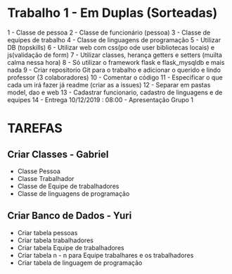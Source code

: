 # Trabalho 1  - Em Duplas (Sorteadas)

1 - Classe de pessoa
2 - Classe de funcionário (pessoa)
3 - Classe de equipes de trabalho
4 - Classe de linguagens de programação
5 - Utilizar DB (topskills)
6 - Utilizar web  com css(po ode user bibliotecas locais) e js(validação de form)
7 - Utilizar classes, herança getters e setters (muilta calma nessa hora)
8 - Só utilizar o framework flask e flask_mysqldb e mais nada
9 - Criar repositorio Git para o trabalho e adicionar o querido e lindo professor (3 colaboradores)
10 - Comentar o código
11 - Especificar o que cada um irá fazer já readme (criar as a issues)
12 - Separar em pastas model, dao e web
13 - Cadastrar funcionario, cadastro de linguagens e de equipes
14 - Entrega 10/12/2019 : 08:00 - Apresentação Grupo 1


# TAREFAS

## Criar Classes - Gabriel

- Classe Pessoa
- Classe Trabalhador
- Classe de Equipe de trabalhadores
- Classe de linguagens de programação

## Criar Banco de Dados - Yuri

- Criar tabela pessoas
- Criar tabela trabalhadores
- Criar tabela Equipe de trabalhadores
- Criar tabela n - n para Equipe trabalhares e os trabalhadores
- Criar tabela de linguagem de programação